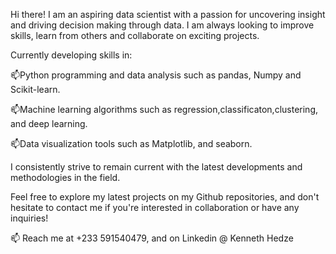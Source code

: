Hi there! I am an aspiring data scientist with a passion for uncovering insight and driving decision making through data. I am always looking to improve skills, learn from others and collaborate on exciting projects.

Currently developing skills in:

📫Python programming and data analysis such as pandas, Numpy and Scikit-learn.

📫Machine learning algorithms such as regression,classificaton,clustering, and deep learning.

📫Data visualization tools such as Matplotlib, and seaborn.

I consistently strive to remain current with the latest developments and methodologies in the field.

Feel free to explore my latest projects on my Github repositories, and don't hesitate to contact me if you're interested in collaboration or have any inquiries!

📫 Reach me at  +233 591540479, and on Linkedin @ Kenneth Hedze
